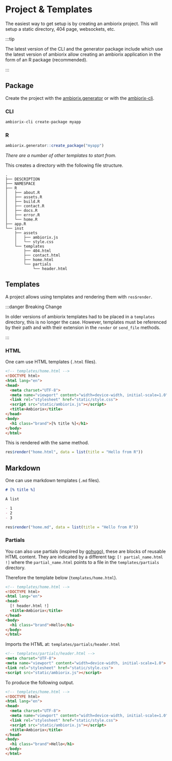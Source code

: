 # Project & Templates

The easiest way to get setup is by creating an ambiorix project. This will setup a static directory, 404 page, websockets, etc.

:::tip

The latest version of the CLI and the generator package include
which use the latest version of ambiorix allow creating an ambiorix
application in the form of an R package (recommended).

:::

## Package

Create the project with the 
[ambiorix.generator](https://github.com/devOpifex/ambiorix.generator) 
or with the [ambiorix-cli](https://github.com/devOpifex/ambiorix-cli).

### CLI

```bash
ambiorix-cli create-package myapp
```

### R

```r
ambiorix.generator::create_package("myapp")
```

_There are a number of other templates to start from._

This creates a directory with the following file structure.

```
.
├── DESCRIPTION
├── NAMESPACE
├── R
│   ├── about.R
│   ├── assets.R
│   ├── build.R
│   ├── contact.R
│   ├── docs.R
│   ├── error.R
│   └── home.R
├── app.R
└── inst
    ├── assets
    │   ├── ambiorix.js
    │   └── style.css
    └── templates
        ├── 404.html
        ├── contact.html
        ├── home.html
        └── partials
            └── header.html
```

## Templates

A project allows using templates and rendering them with `res$render`. 

:::danger Breaking Change

In older versions of ambiorix templates had to be placed in a 
`templates` directory, this is no longer the case.
However, templates must be referenced by their path and with
their extension in the `render` or `send_file` methods.

:::

### HTML

One cam use HTML templates (`.html` files).

```html
<!-- templates/home.html -->
<!DOCTYPE html>
<html lang="en">
<head>
  <meta charset="UTF-8">
  <meta name="viewport" content="width=device-width, initial-scale=1.0">
  <link rel="stylesheet" href="static/style.css">
  <script src="static/ambiorix.js"></script>
  <title>Ambiorix</title>
</head>
<body>
  <h1 class="brand">[% title %]</h1>
</body>
</html>
```

This is rendered with the same method.

```r
res$render("home.html", data = list(title = "Hello from R"))
```

## Markdown

One can use markdown templates (`.md` files).

```md
# [% title %]

A list

- 1
- 2
- 3
```

```r
res$render("home.md", data = list(title = "Hello from R"))
```

### Partials

You can also use partials (inspired by [gohugo](https://gohugo.io)), these are blocks of reusable HTML content. They are indicated by a different tag: `[! partial_name.html !]` where the `partial_name.html` points to a file in the `templates/partials` directory.

Therefore the template below (`templates/home.html`).

```html
<!-- templates/home.html -->
<!DOCTYPE html>
<html lang="en">
<head>
  [! header.html !]
  <title>Ambiorix</title>
</head>
<body>
  <h1 class="brand">Hello</h1>
</body>
</html>
```

Imports the HTML at: `templates/partials/header.html `

```html
<!-- templates/partials/header.html -->
<meta charset="UTF-8">
<meta name="viewport" content="width=device-width, initial-scale=1.0">
<link rel="stylesheet" href="static/style.css">
<script src="static/ambiorix.js"></script>
```

To produce the following output.

```html
<!-- templates/home.html -->
<!DOCTYPE html>
<html lang="en">
<head>
  <meta charset="UTF-8">
  <meta name="viewport" content="width=device-width, initial-scale=1.0">
  <link rel="stylesheet" href="static/style.css">
  <script src="static/ambiorix.js"></script>
  <title>Ambiorix</title>
</head>
<body>
  <h1 class="brand">Hello</h1>
</body>
</html>
```
